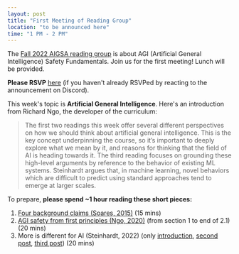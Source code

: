 ```yaml
---
layout: post
title: "First Meeting of Reading Group"
location: "to be announced here"
time: "1 PM - 2 PM"
---
```


The [Fall 2022 AIGSA reading group](https:///www.aigsa.club/agisf) is about AGI (Artificial General Intelligence) Safety Fundamentals. Join us for the first meeting! Lunch will be provided.

**Please RSVP** [here](https://docs.google.com/forms/d/1Yqz7DV8Ju8zneXX7OIoC2hO_UbEa3itIZ0dwZ7OzWE8/edit) (if you haven't already RSVPed by reacting to the announcement on Discord). 

This week's topic is **Artificial General Intelligence**. Here's an introduction from Richard Ngo, the developer of the curriculum:

> The first two readings this week offer several different perspectives on how we should think about artificial general intelligence. This is the key concept underpinning the course, so it’s important to deeply explore what we mean by it, and reasons for thinking that the field of AI is heading towards it. The third reading focuses on grounding these high-level arguments by reference to the behavior of existing ML systems. Steinhardt argues that, in machine learning, novel behaviors which are difficult to predict using standard approaches tend to emerge at larger scales.

To prepare, **please spend ~1 hour reading these short pieces:**

1.  [Four background claims (Soares, 2015)](https://intelligence.org/2015/07/24/four-background-claims/) (15 mins) 
2.  [AGI safety from first principles (Ngo, 2020)](https://drive.google.com/file/d/1uK7NhdSKprQKZnRjU58X7NLA1auXlWHt/view) (from section 1 to end of 2.1) (20 mins)
3.  More is different for AI (Steinhardt, 2022) (only [introduction](https://bounded-regret.ghost.io/more-is-different-for-ai/), [second post](https://bounded-regret.ghost.io/future-ml-systems-will-be-qualitatively-different/), [third post](https://bounded-regret.ghost.io/thought-experiments-provide-a-third-anchor/)) (20 mins)
